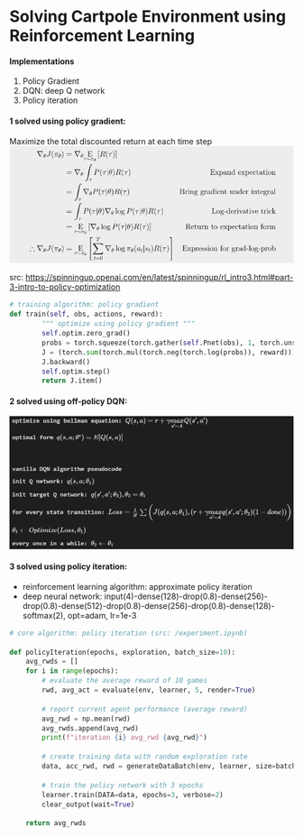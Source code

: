 # Solving Cartpole Environment using Reinforcement Learning

#### Implementations

1. Policy Gradient
2. DQN: deep Q network
3. Policy iteration

#### 1 solved using policy gradient:
Maximize the total discounted return at each time step
![](https://github.com/Stevenhunter167/cartpole/blob/master/Policy%20Gradient/PG.png?raw=true)

src: https://spinningup.openai.com/en/latest/spinningup/rl_intro3.html#part-3-intro-to-policy-optimization
```python
# training algorithm: policy gradient
def train(self, obs, actions, reward):
        """ optimize using policy gradient """
        self.optim.zero_grad()
        probs = torch.squeeze(torch.gather(self.Pnet(obs), 1, torch.unsqueeze(actions.long(), dim=1)))
        J = (torch.sum(torch.mul(torch.neg(torch.log(probs)), reward)))
        J.backward()
        self.optim.step()
        return J.item()
```

#### 2 solved using off-policy DQN:
![](https://github.com/Stevenhunter167/cartpole/blob/master/DQN/image.png?raw=true)

#### 3 solved using policy iteration:
* reinforcement learning algorithm: approximate policy iteration
* deep neural network: input(4)-dense(128)-drop(0.8)-dense(256)-drop(0.8)-dense(512)-drop(0.8)-dense(256)-drop(0.8)-dense(128)-softmax(2), opt=adam, lr=1e-3

```python
# core algorithm: policy iteration (src: /experiment.ipynb)

def policyIteration(epochs, exploration, batch_size=10):
    avg_rwds = []
    for i in range(epochs):
        # evaluate the average reward of 10 games
        rwd, avg_act = evaluate(env, learner, 5, render=True)
        
        # report current agent performance (average reward)
        avg_rwd = np.mean(rwd)
        avg_rwds.append(avg_rwd)
        print(f"iteration {i} avg_rwd {avg_rwd}")
        
        # create training data with random exploration rate
        data, acc_rwd, rwd = generateDataBatch(env, learner, size=batch_size, exploration=exploration, criteria=avg_rwd)
        
        # train the policy network with 3 epochs
        learner.train(DATA=data, epochs=3, verbose=2)
        clear_output(wait=True)
        
    return avg_rwds
```

